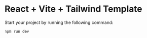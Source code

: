 # React + Vite + Tailwind Template

Start your project by running the following command:

```
npm run dev
```
